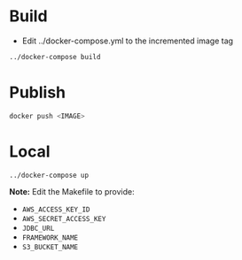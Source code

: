 # Build

* Edit ../docker-compose.yml to the incremented image tag
```bash
../docker-compose build
```

# Publish

```bash
docker push <IMAGE> 
```

# Local

```bash
../docker-compose up
```
**Note:** Edit the Makefile to provide:
- `AWS_ACCESS_KEY_ID`
- `AWS_SECRET_ACCESS_KEY`
- `JDBC_URL`
- `FRAMEWORK_NAME`
- `S3_BUCKET_NAME`
